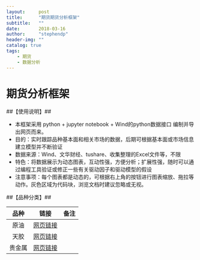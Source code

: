 ```yaml
---
layout:     post
title:      "期货期货分析框架"
subtitle:   ""
date:       2018-03-16
author:     "stephendp"
header-img: ""
catalog: true
tags:
    - 期货
    - 数据分析
---
```


# 期货分析框架


##【使用说明】##
- 本框架采用 python + jupyter notebook + Wind的python数据接口 编制并导出网页而来。
- 目的：实时跟踪品种基本面和相关市场的数据，后期可根据基本面或市场信息建立模型并不断验证
- 数据来源：Wind、文华财经、tushare、收集整理的Excel文件等，不限
- 特色：将数据展示为动态图表，互动性强，方便分析；扩展性强，随时可以通过编程工具验证或修正一些有关驱动因子和驱动模型的假设
- 注意事项：每个图表都是动态的，可根据右上角的按钮进行图表缩放、拖拉等动作。灰色区域为代码块，浏览文档时建议忽略或无视。

##【品种分类】##

| 品种 | 链接  | 备注 |
|:-----:|:------:|:-------:|
| 原油 | [网页链接](/data/oil.html)  |  |
| 天胶 | [网页链接](/data/ru.html)  |  |
| 贵金属 | [网页链接](/data/auag.html)  |  |

